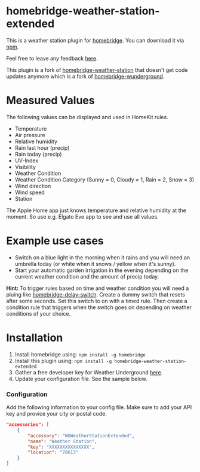 # homebridge-weather-station-extended

This is a weather station plugin for [homebridge](https://github.com/nfarina/homebridge). You can download it via [npm](https://www.npmjs.com/package/homebridge-weather-station-extended).

Feel free to leave any feedback [here](https://github.com/naofireblade/homebridge-weather-station-extended/issues).

This plugin is a fork of [homebridge-weather-station](https://github.com/kcharwood/homebridge-weather-station) that doesn't get code updates anymore which is a fork of [homebridge-wunderground](https://www.npmjs.com/package/homebridge-wunderground).

# Measured Values

The following values can be displayed and used in HomeKit rules.

- Temperature
- Air pressure
- Relative humidity
- Rain last hour (precip)
- Rain today (precip)
- UV-Index
- Visibility
- Weather Condition
- Weather Condition Category (Sunny = 0, Cloudy = 1, Rain = 2, Snow = 3)
- Wind direction
- Wind speed
- Station

The Apple Home app just knows temperature and relative humidity at the moment. So use e.g. Elgato Eve app to see and use all values.

# Example use cases

- Switch on a blue light in the morning when it rains and you will need an umbrella today (or white when it snows / yellow when it's sunny).
- Start your automatic garden irrigation in the evening depending on the current weather condition and the amount of precip today.

**Hint:** To trigger rules based on time and weather condition you will need a pluing like [homebridge-delay-switch](https://www.npmjs.com/package/homebridge-delay-switch). Create a dummy switch that resets after some seconds. Set this switch to on with a timed rule. Then create a condition rule that triggers when the switch goes on depending on weather conditions of your choice.

# Installation

1. Install homebridge using: `npm install -g homebridge`
2. Install this plugin using: `npm install -g homebridge-weather-station-extended`
3. Gather a free developer key for Weather Underground [here](http://www.wunderground.com/weather/api/).
4. Update your configuration file. See the sample below.

### Configuration

Add the following information to your config file. Make sure to add your API key and provice your city or postal code.

```json
"accessories": [
	{
		"accessory": "WUWeatherStationExtended",
		"name": "Weather Station",
		"key": "XXXXXXXXXXXXXXX",
		"location": "78613"
	}
]
```